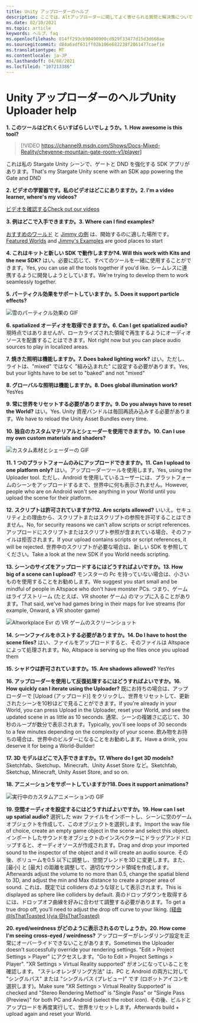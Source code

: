 ```yaml
---
title: Unity アップローダーのヘルプ
description: ここでは、Altアップローダーに関してよく寄せられる質問と解決策について、最新の情報を入手してください。
ms.date: 02/10/2021
ms.topic: article
keywords: ヘルプ、faq
ms.openlocfilehash: 814ff293cb98490900cd929f33477d15d3d668ae
ms.sourcegitcommit: d84a6adf631ff02b106e682238f2861477caef1e
ms.translationtype: MT
ms.contentlocale: ja-JP
ms.lasthandoff: 04/08/2021
ms.locfileid: "107213386"
---
```

# <a name="unity-uploader-help"></a><span data-ttu-id="e02e5-104">Unity アップローダーのヘルプ</span><span class="sxs-lookup"><span data-stu-id="e02e5-104">Unity Uploader help</span></span>

<span data-ttu-id="e02e5-105">**1. このツールはどれくらいすばらしいでしょうか。**</span><span class="sxs-lookup"><span data-stu-id="e02e5-105">**1. How awesome is this tool?**</span></span>

> [!VIDEO https://channel9.msdn.com/Shows/Docs-Mixed-Reality/cheyenne-mountain-gate-room-v1/player]

<span data-ttu-id="e02e5-106">これは私の Stargate Unity シーンで、ゲートと DND を強化する SDK アプリがあります。</span><span class="sxs-lookup"><span data-stu-id="e02e5-106">That's my Stargate Unity scene with an SDK app powering the Gate and DND</span></span>

<span data-ttu-id="e02e5-107">**2. ビデオの学習器です。私のビデオはどこにありますか。**</span><span class="sxs-lookup"><span data-stu-id="e02e5-107">**2. I'm a video learner, where's my videos?**</span></span>

[<span data-ttu-id="e02e5-108">ビデオを確認する</span><span class="sxs-lookup"><span data-stu-id="e02e5-108">Check out our videos</span></span>](https://youtu.be/km9CnVYPzoM)

<span data-ttu-id="e02e5-109">**3. 例はどこで入手できますか。**</span><span class="sxs-lookup"><span data-stu-id="e02e5-109">**3. Where can I find examples?**</span></span>

<span data-ttu-id="e02e5-110">[おすすめのワールド](https://account.altvr.com/worlds/featured) と [Jimmy の例](https://account.altvr.com/worlds/1046572460192825569) は、開始するのに適した場所です。</span><span class="sxs-lookup"><span data-stu-id="e02e5-110">[Featured Worlds](https://account.altvr.com/worlds/featured) and [Jimmy's Examples](https://account.altvr.com/worlds/1046572460192825569) are good places to start</span></span>

<span data-ttu-id="e02e5-111">**4. これはキットと新しい SDK で動作しますか?**</span><span class="sxs-lookup"><span data-stu-id="e02e5-111">**4. Will this work with Kits and the new SDK?**</span></span>
<span data-ttu-id="e02e5-112">はい。必要に応じて、すべてのツールを一緒に使用することができます。</span><span class="sxs-lookup"><span data-stu-id="e02e5-112">Yes, you can use all the tools together if you'd like.</span></span> <span data-ttu-id="e02e5-113">シームレスに連携するように開発しようとしています。</span><span class="sxs-lookup"><span data-stu-id="e02e5-113">We're trying to develop them to work seamlessly together.</span></span>

<span data-ttu-id="e02e5-114">**5. パーティクル効果をサポートしていますか。**</span><span class="sxs-lookup"><span data-stu-id="e02e5-114">**5. Does it support particle effects?**</span></span>

![雪のパーティクル効果の GIF](images/uploader-faq-img-01.gif)

<span data-ttu-id="e02e5-116">**6. spatialized オーディオを取得できますか。**</span><span class="sxs-lookup"><span data-stu-id="e02e5-116">**6. Can I get spatialized audio?**</span></span>
<span data-ttu-id="e02e5-117">現時点ではありませんが、ローカライズされた領域で再生するようにオーディオソースを配置することはできます。</span><span class="sxs-lookup"><span data-stu-id="e02e5-117">Not right now but you can place audio sources to play in localized areas.</span></span> 

<span data-ttu-id="e02e5-118">**7. 焼きた照明は機能しますか。**</span><span class="sxs-lookup"><span data-stu-id="e02e5-118">**7. Does baked lighting work?**</span></span>
<span data-ttu-id="e02e5-119">はい。ただし、ライトは、"mixed" ではなく "組み込まれた" に設定する必要があります。</span><span class="sxs-lookup"><span data-stu-id="e02e5-119">Yes, but your lights have to be set to "baked" and not "mixed"</span></span>

<span data-ttu-id="e02e5-120">**8. グローバルな照明は機能しますか。**</span><span class="sxs-lookup"><span data-stu-id="e02e5-120">**8. Does global illumination work?**</span></span>
<span data-ttu-id="e02e5-121">Yes</span><span class="sxs-lookup"><span data-stu-id="e02e5-121">Yes</span></span>

<span data-ttu-id="e02e5-122">**9. 常に世界をリセットする必要がありますか。**</span><span class="sxs-lookup"><span data-stu-id="e02e5-122">**9. Do you always have to reset the World?**</span></span>
<span data-ttu-id="e02e5-123">はい。</span><span class="sxs-lookup"><span data-stu-id="e02e5-123">Yes.</span></span> <span data-ttu-id="e02e5-124">Unity 資産バンドルは毎回再読み込みする必要があります。</span><span class="sxs-lookup"><span data-stu-id="e02e5-124">We have to reload the Unity Asset Bundles every time.</span></span> 

<span data-ttu-id="e02e5-125">**10. 独自のカスタムマテリアルとシェーダーを使用できますか。**</span><span class="sxs-lookup"><span data-stu-id="e02e5-125">**10. Can I use my own custom materials and shaders?**</span></span>

![カスタム素材とシェーダーの GIF](images/uploader-faq-img-02.gif)

<span data-ttu-id="e02e5-127">**11. 1 つのプラットフォームのみにアップロードできますか。**</span><span class="sxs-lookup"><span data-stu-id="e02e5-127">**11. Can I upload to one platform only?**</span></span>
<span data-ttu-id="e02e5-128">はい。アップローダーツールを使用します。</span><span class="sxs-lookup"><span data-stu-id="e02e5-128">Yes, using the Uploader tool.</span></span> <span data-ttu-id="e02e5-129">ただし、Android を使用しているユーザーには、プラットフォームのシーンをアップロードするまで、世界中に何も表示されません。</span><span class="sxs-lookup"><span data-stu-id="e02e5-129">However, people who are on Android won't see anything in your World until you upload the scene for their platform.</span></span> 

<span data-ttu-id="e02e5-130">**12. スクリプトは許可されていますか?**</span><span class="sxs-lookup"><span data-stu-id="e02e5-130">**12. Are scripts allowed?**</span></span>
<span data-ttu-id="e02e5-131">いいえ。セキュリティ上の理由から、スクリプトまたはスクリプトの参照を許可することはできません。</span><span class="sxs-lookup"><span data-stu-id="e02e5-131">No, for security reasons we can't allow scripts or script references.</span></span> <span data-ttu-id="e02e5-132">アップロードにスクリプトまたはスクリプト参照が含まれている場合、そのファイルは拒否されます。</span><span class="sxs-lookup"><span data-stu-id="e02e5-132">If your upload contains scripts or script references, it will be rejected.</span></span> <span data-ttu-id="e02e5-133">世界中のスクリプトが必要な場合は、新しい SDK を参照してください。</span><span class="sxs-lookup"><span data-stu-id="e02e5-133">Take a look at the new SDK if you World needs scripting.</span></span> 

<span data-ttu-id="e02e5-134">**13. シーンのサイズをアップロードするにはどうすればよいですか。**</span><span class="sxs-lookup"><span data-stu-id="e02e5-134">**13. How big of a scene can I upload?**</span></span>
<span data-ttu-id="e02e5-135">モンスターの Pc を持っていない場合は、小さいものを使用することをお勧めします。</span><span class="sxs-lookup"><span data-stu-id="e02e5-135">We suggest you start small and be mindful of people in Altspace who don't have monster PCs.</span></span> <span data-ttu-id="e02e5-136">つまり、ゲームはライブストリーム (たとえば、VR shooter ゲーム) のマップに入ることがあります。</span><span class="sxs-lookup"><span data-stu-id="e02e5-136">That said, we've had games bring in their maps for live streams (for example, Onward, a VR shooter game)</span></span>

![Altworkplace Evr の VR ゲームのスクリーンショット](images/uploader-faq-img-03.png)

<span data-ttu-id="e02e5-138">**14. シーンファイルをホストする必要がありますか。**</span><span class="sxs-lookup"><span data-stu-id="e02e5-138">**14. Do I have to host the scene files?**</span></span>
<span data-ttu-id="e02e5-139">はい、ファイルをアップロードすると、そのファイルは Altspace によって処理されます。</span><span class="sxs-lookup"><span data-stu-id="e02e5-139">No, Altspace is serving up the files once you upload them</span></span>

<span data-ttu-id="e02e5-140">**15. シャドウは許可されていますか。**</span><span class="sxs-lookup"><span data-stu-id="e02e5-140">**15. Are shadows allowed?**</span></span>
<span data-ttu-id="e02e5-141">Yes</span><span class="sxs-lookup"><span data-stu-id="e02e5-141">Yes</span></span>

<span data-ttu-id="e02e5-142">**16. アップローダーを使用して反復処理するにはどうすればよいですか。**</span><span class="sxs-lookup"><span data-stu-id="e02e5-142">**16. How quickly can I iterate using the Uploader?**</span></span>
<span data-ttu-id="e02e5-143">既にお持ちの場合は、アップローダーで [Upload (アップロード)] をクリックし、世界をリセットして、更新されたシーンを10秒ほどで見ることができます。</span><span class="sxs-lookup"><span data-stu-id="e02e5-143">If you're already in your World, you can press Upload in the Uploader, reset your World, and see the updated scene in as little as 10 seconds.</span></span> <span data-ttu-id="e02e5-144">通常、シーンの複雑さに応じて、30秒のループが数分で表示されます。</span><span class="sxs-lookup"><span data-stu-id="e02e5-144">Typically, you'll see loops of 30 seconds to a few minutes depending on the complexity of your scene.</span></span> <span data-ttu-id="e02e5-145">飲み物をお持ちの場合は、世界中のビルダーになることをお勧めします。</span><span class="sxs-lookup"><span data-stu-id="e02e5-145">Have a drink, you deserve it for being a World-Builder!</span></span>

<span data-ttu-id="e02e5-146">**17. 3D モデルはどこで入手できますか。**</span><span class="sxs-lookup"><span data-stu-id="e02e5-146">**17. Where do I get 3D models?**</span></span>
<span data-ttu-id="e02e5-147">Sketchfab、Sketchup、Minecraft、Unity Asset Store など。</span><span class="sxs-lookup"><span data-stu-id="e02e5-147">Sketchfab, Sketchup, Minecraft, Unity Asset Store, and so on.</span></span>

<span data-ttu-id="e02e5-148">**18. アニメーションをサポートしていますか?**</span><span class="sxs-lookup"><span data-stu-id="e02e5-148">**18. Does it support animations?**</span></span>

![実行中のカスタムアニメーションの GIF](images/uploader-faq-img-04.gif)

<span data-ttu-id="e02e5-150">**19. 空間オーディオを設定するにはどうすればよいですか。**</span><span class="sxs-lookup"><span data-stu-id="e02e5-150">**19. How can I set up spatial audio?**</span></span> <span data-ttu-id="e02e5-151">選択した wav ファイルをインポートし、シーンに空のゲームオブジェクトを作成して、このオブジェクトを選択します。</span><span class="sxs-lookup"><span data-stu-id="e02e5-151">Import the wav file of choice, create an empty game object in the scene and select this object.</span></span> <span data-ttu-id="e02e5-152">インポートしたサウンドをオブジェクトのインスペクターにドラッグアンドドロップすると、オーディオソースが作成されます。</span><span class="sxs-lookup"><span data-stu-id="e02e5-152">Drag and drop your imported sound to the inspector of the object and it will create an audio source.</span></span> <span data-ttu-id="e02e5-153">その後、ボリュームを0.5 以下に調整し、空間ブレンドを3D に変更します。また、[最小] と [最大] の距離を調整して、適切なサウンド領域を作成します。</span><span class="sxs-lookup"><span data-stu-id="e02e5-153">Afterwards adjust the volume to no more than 0.5, change the spatial blend to 3D, and adjust the min and Max distance to create a proper area of sound.</span></span> <span data-ttu-id="e02e5-154">これは、既定では colliders のような球として表示されます。</span><span class="sxs-lookup"><span data-stu-id="e02e5-154">This is displayed as sphere like colliders by default.</span></span> <span data-ttu-id="e02e5-155">真のドロップダウンを取得するには、ドロップオフ曲線を好みに合わせて調整する必要があります。</span><span class="sxs-lookup"><span data-stu-id="e02e5-155">To get a true drop off, you'll need to adjust the drop off curve to your liking.</span></span> [<span data-ttu-id="e02e5-156">(経由 @IsThatToasted )</span><span class="sxs-lookup"><span data-stu-id="e02e5-156">(via @IsThatToasted)</span></span>](https://www.youtube.com/watch?v=ktb2vAAwknw&list=PLGmYIROty-5bpzKQNK3mRMi4pmh_LinV4&t=642s&index=29)

<span data-ttu-id="e02e5-157">**20. eyed/weirdness がどのように表示されるのでしょうか。**</span><span class="sxs-lookup"><span data-stu-id="e02e5-157">**20. How come I'm seeing cross-eyed / weirdness?**</span></span>
<span data-ttu-id="e02e5-158">アップローダーがレンダリング設定を正常にオーバーライドできないことがあります。</span><span class="sxs-lookup"><span data-stu-id="e02e5-158">Sometimes the Uploader doesn't successfully override your rendering settings.</span></span> <span data-ttu-id="e02e5-159">"Edit > Project Settings > Player" にアクセスします。</span><span class="sxs-lookup"><span data-stu-id="e02e5-159">"Go to Edit > Project Settings > Player".</span></span> <span data-ttu-id="e02e5-160">"XR Settings > Virtual Reality supported" がオンになっていることを確認します。 "ステレオレンダリング方法" は、PC と Android の両方に対して "シングルパス" または "シングルパス (プレビュー)" です (ロボットアイコンを選択します)。</span><span class="sxs-lookup"><span data-stu-id="e02e5-160">Make sure "XR Settings > Virtual Reality Supported" is checked and "Stereo Rendering Method" is "Single Pass" or "Single Pass (Preview)" for both PC and Android (select the robot icon).</span></span> <span data-ttu-id="e02e5-161">その後、ビルドとアップロードを再度実行して、世界をリセットします。</span><span class="sxs-lookup"><span data-stu-id="e02e5-161">Afterwards build + upload again and reset your World.</span></span> 